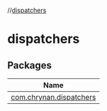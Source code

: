 //[dispatchers](index.md)

# dispatchers

## Packages

| Name |
|---|
| [com.chrynan.dispatchers](dispatchers/com.chrynan.dispatchers/index.md) |
